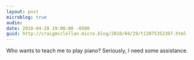 ```yaml
---
layout: post
microblog: true
audio: 
date: 2010-04-28 19:00:00 -0500
guid: http://craigmcclellan.micro.blog/2010/04/29/t13075352397.html
---
```

Who wants to teach me to play piano?  Seriously, I need some assistance.
